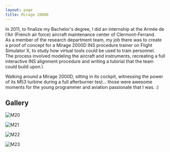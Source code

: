 ```yaml
---
layout: page
title: Mirage 2000D
---
```



In 2011, to finalize my Bachelor's degree, I did an internship at the Armée de l'Air (French air force) aircraft maintenance center of Clermont-Ferrand.\
As a member of the research department team, my job there was to create a proof of concept for a Mirage 2000D INS procedure trainer on Flight Simulator X, to study how virtual tools could be used to train personnel.\
The process involved modeling the aircraft and instruments, recreating a full interactive INS alignment procedure and writing a tutorial that the team could build upon.\

Walking around a Mirage 2000D, sitting in its cockpit, witnessing the power of its M53 turbine during a full afterburner test... those were awesome moments for the young programmer and aviation passionate that I was. :)


## Gallery

![M20](../img/M20.jpg "M20")

![M21](../img/M21.jpg "M21")

![M22](../img/M22.jpg "M22")

![M23](../img/M23.jpg "M23")

